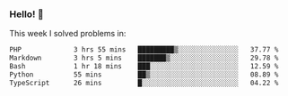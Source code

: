 ### Hello! 👋

This week I solved problems in:

<!--START_SECTION:waka-->

```txt
PHP             3 hrs 55 mins   █████████▒░░░░░░░░░░░░░░░   37.77 %
Markdown        3 hrs 5 mins    ███████▒░░░░░░░░░░░░░░░░░   29.78 %
Bash            1 hr 18 mins    ███░░░░░░░░░░░░░░░░░░░░░░   12.59 %
Python          55 mins         ██▒░░░░░░░░░░░░░░░░░░░░░░   08.89 %
TypeScript      26 mins         █░░░░░░░░░░░░░░░░░░░░░░░░   04.22 %
```

<!--END_SECTION:waka-->
